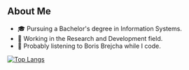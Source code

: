 <h2>About Me</h2>
<ul>
    <li>🎓 Pursuing a Bachelor's degree in Information Systems.</li>
    <li>💼 Working in the Research and Development field.</li>
    <li>🎵 Probably listening to Boris Brejcha while I code.</li>
</ul>


[![Top Langs](https://github-readme-stats.vercel.app/api/top-langs/?username=gustavopellanda&layout=compact)](https://github.com/gustavopellanda/github-readme-stats)
